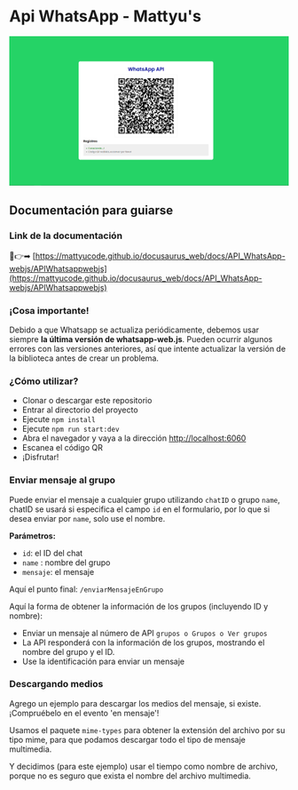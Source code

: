 #                           Api WhatsApp - Mattyu's

<img src="img/image.png" alt="">
 

## Documentación para guiarse
### Link de la documentación 
👀👉➡ [https://mattyucode.github.io/docusaurus_web/docs/API_WhatsApp-webjs/APIWhatsappwebjs](https://mattyucode.github.io/docusaurus_web/docs/API_WhatsApp-webjs/APIWhatsappwebjs)

### ¡Cosa importante!

Debido a que Whatsapp se actualiza periódicamente, debemos usar siempre **la última versión de whatsapp-web.js**. Pueden ocurrir algunos errores con las versiones anteriores, así que intente actualizar la versión de la biblioteca antes de crear un problema.

### ¿Cómo utilizar?

- Clonar o descargar este repositorio
- Entrar al directorio del proyecto
- Ejecute `npm install`
- Ejecute `npm run start:dev`
- Abra el navegador y vaya a la dirección [http://localhost:6060](http://localhost:6060)
- Escanea el código QR
- ¡Disfrutar!

### Enviar mensaje al grupo

Puede enviar el mensaje a cualquier grupo utilizando `chatID` o grupo `name`, chatID se usará si especifica el campo `id` en el formulario, por lo que si desea enviar por `name`, solo use el nombre.

**Parámetros:**

- `id`: el ID del chat
- `name` : nombre del grupo
- `mensaje`: el mensaje

Aquí el punto final: `/enviarMensajeEnGrupo`

Aquí la forma de obtener la información de los grupos (incluyendo ID y nombre):

- Enviar un mensaje al número de API `grupos o Grupos o Ver grupos`
- La API responderá con la información de los grupos, mostrando el nombre del grupo y el ID.
- Use la identificación para enviar un mensaje

### Descargando medios

Agrego un ejemplo para descargar los medios del mensaje, si existe. ¡Compruébelo en el evento 'en mensaje'!

Usamos el paquete `mime-types` para obtener la extensión del archivo por su tipo mime, para que podamos descargar todo el tipo de mensaje multimedia.

Y decidimos (para este ejemplo) usar el tiempo como nombre de archivo, porque no es seguro que exista el nombre del archivo multimedia.